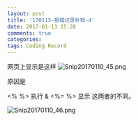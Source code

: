 ```yaml
---
layout: post
title: '170113-报错记录补档-4'
date: 2017-01-13 15:28
comments: true
categories:  
tags: Coding Record
---
```

网页上显示是这样
![Snip20170110_45.png](http://user-image.logdown.io/user/23604/blog/22592/post/1303252/WNGKrM1hQvau2UtlUDbZ_Snip20170110_45.png)

原因是

<%  %> 执行
&
<%=  %> 显示
这两者的不同。

![Snip20170110_46.png](http://user-image.logdown.io/user/23604/blog/22592/post/1303252/18K73LpWQ0CzLw5p98wA_Snip20170110_46.png)
